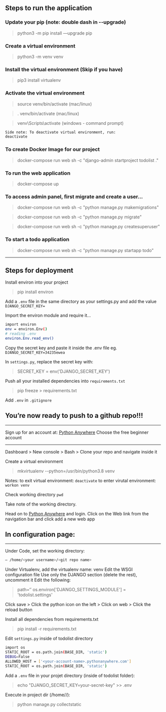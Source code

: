 ## Steps to run the application

### Update your pip (note: double dash in --upgrade)
> python3 -m pip install —upgrade pip

### Create a virtual environment
> python3 -m venv venv

### Install the virtual environment (Skip if you have)
> pip3 install virtualenv
### Activate the virtual environment
> source venv/bin/activate (mac/linux)

> . venv/bin/activate (mac/linux)

> venv\Scripts\activate (windows - command prompt)

```bash
Side note: To deactivate virtual environment, run:
deactivate
```

### To create Docker Image for our project
> docker-compose run web sh -c "django-admin startproject todolist ."

### To run the web application
> docker-compose up

### To access admin panel, first migrate and create a user...
> docker-compose run web sh -c "python manage.py makemigrations"

> docker-compose run web sh -c "python manage.py migrate"

> docker-compose run web sh -c "python manage.py createsuperuser"


### To start a todo application
> docker-compose run web sh -c "python manage.py startapp todo"


---
## Steps for deployment
Install environ into your project
> pip install environ

Add a `.env` file in the same directory as your settings.py and add the value `DJANGO_SECRET_KEY=`

Import the environ module and require it…
```bash
import environ
env = environ.Env()
# reading .env
environ.Env.read_env()
```

Copy the secret key and paste it inside the .env file
eg. `DJANGO_SECRET_KEY=34235ewea`

In `settings.py`, replace the secret key with:
> SECRET_KEY = env('DJANGO_SECRET_KEY')

Push all your installed dependencies into `requirements.txt`
> pip freeze > requirements.txt

Add `.env` in `.gitignore`

## You’re now ready to push to a github repo!!!

*****************
Sign up for an account at: [Python Anywhere](https://www.pythonanywhere.com/)
Choose the free beginner account
*****************
Dashboard > New console > Bash > Clone your repo and navigate inside it

Create a virtual environment
> mkvirtualenv --python=/usr/bin/python3.8 venv

Notes:
to exit virtual environment: `deactivate`
to enter virutal environment: `workon venv`

Check working directory
`pwd`

Take note of the working directory.

Head on to [Python Anywhere](https://www.pythonanywhere.com/) and login. Click on the Web link from the navigation bar and click add a new web app


## In configuration page:
---
Under Code, set the working directory: 
```bash
— /home/<your username>/<git repo name>
```
Under Virtualenv, add the virtualenv name: venv
Edit the WSGI configuration file
Use only the DJANGO section (delete the rest), uncomment it
Edit the following:
> path=‘<your pwd>’
> os.environ['DJANGO_SETTINGS_MODULE'] = 'todolist.settings'

Click save > Click the python icon on the left > Click on web > Click the reload button

Install all dependencies from requirements.txt
> pip install -r requirements.txt

Edit `settings.py` inside of todolist directory
```bash
import os
STATIC_ROOT = os.path.join(BASE_DIR, 'static')
DEBUG=False
ALLOWED_HOST = ['<your-account-name>.pythonanywhere.com']
STATIC_ROOT = os.path.join(BASE_DIR, 'static')
```

Add a `.env` file in your projet directory (inside of todolist folder):
> echo "DJANGO_SECRET_KEY=your-secret-key" >> .env

Execute in project dir (/home/<your-account-name>/<your-repository-name>):
> python manage.py collectstatic